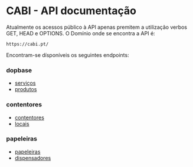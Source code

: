 # CABI - API documentação

Atualmente os acessos público à API apenas premitem a utilização verbos GET, HEAD e OPTIONS. O Domínio onde se encontra a API é:

```http request
https://cabi.pt/
```

Encontram-se dísponíveis os seguintes endpoints:
### dopbase
 * [serviços](dopbase/servicos.md)
 * [produtos](dopbase/produtos.md)
### contentores
 * [contentores](contentores/contentores.md)
 * [locais](contentores/locais.md)
### papeleiras
 * [papeleiras](papeleiras/papeleiras.md)
 * [dispensadores](papeleiras/dispensadores.md)


